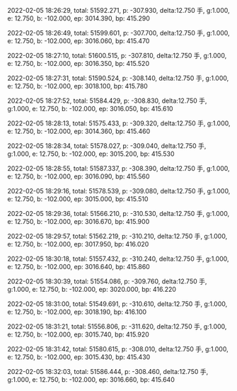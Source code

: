 2022-02-05 18:26:29, total: 51592.271, p: -307.930, delta:12.750 手, g:1.000, e: 12.750, b: -102.000, ep: 3014.390, bp: 415.290

2022-02-05 18:26:49, total: 51599.601, p: -307.700, delta:12.750 手, g:1.000, e: 12.750, b: -102.000, ep: 3016.060, bp: 415.470

2022-02-05 18:27:10, total: 51600.515, p: -307.810, delta:12.750 手, g:1.000, e: 12.750, b: -102.000, ep: 3016.350, bp: 415.520

2022-02-05 18:27:31, total: 51590.524, p: -308.140, delta:12.750 手, g:1.000, e: 12.750, b: -102.000, ep: 3018.100, bp: 415.780

2022-02-05 18:27:52, total: 51584.429, p: -308.830, delta:12.750 手, g:1.000, e: 12.750, b: -102.000, ep: 3016.050, bp: 415.610

2022-02-05 18:28:13, total: 51575.433, p: -309.320, delta:12.750 手, g:1.000, e: 12.750, b: -102.000, ep: 3014.360, bp: 415.460

2022-02-05 18:28:34, total: 51578.027, p: -309.040, delta:12.750 手, g:1.000, e: 12.750, b: -102.000, ep: 3015.200, bp: 415.530

2022-02-05 18:28:55, total: 51587.337, p: -308.390, delta:12.750 手, g:1.000, e: 12.750, b: -102.000, ep: 3016.090, bp: 415.560

2022-02-05 18:29:16, total: 51578.539, p: -309.080, delta:12.750 手, g:1.000, e: 12.750, b: -102.000, ep: 3015.000, bp: 415.510

2022-02-05 18:29:36, total: 51566.210, p: -310.530, delta:12.750 手, g:1.000, e: 12.750, b: -102.000, ep: 3016.670, bp: 415.900

2022-02-05 18:29:57, total: 51562.219, p: -310.210, delta:12.750 手, g:1.000, e: 12.750, b: -102.000, ep: 3017.950, bp: 416.020

2022-02-05 18:30:18, total: 51557.432, p: -310.240, delta:12.750 手, g:1.000, e: 12.750, b: -102.000, ep: 3016.640, bp: 415.860

2022-02-05 18:30:39, total: 51554.086, p: -309.760, delta:12.750 手, g:1.000, e: 12.750, b: -102.000, ep: 3020.000, bp: 416.220

2022-02-05 18:31:00, total: 51549.691, p: -310.610, delta:12.750 手, g:1.000, e: 12.750, b: -102.000, ep: 3018.190, bp: 416.100

2022-02-05 18:31:21, total: 51556.806, p: -311.620, delta:12.750 手, g:1.000, e: 12.750, b: -102.000, ep: 3015.740, bp: 415.920

2022-02-05 18:31:42, total: 51580.615, p: -308.010, delta:12.750 手, g:1.000, e: 12.750, b: -102.000, ep: 3015.430, bp: 415.430

2022-02-05 18:32:03, total: 51586.444, p: -308.460, delta:12.750 手, g:1.000, e: 12.750, b: -102.000, ep: 3016.660, bp: 415.640